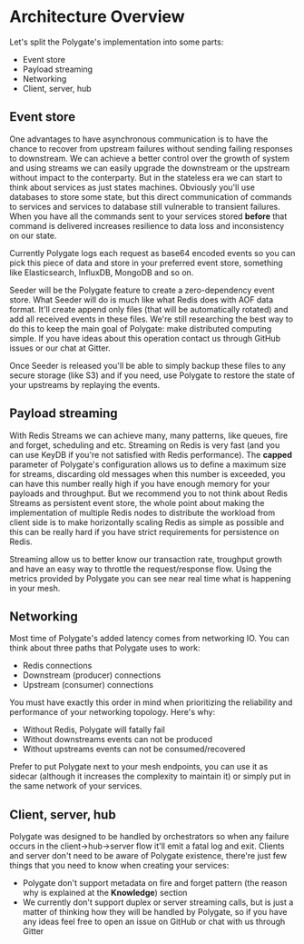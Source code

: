 # Architecture Overview

Let's split the Polygate's implementation into some parts:

* Event store
* Payload streaming
* Networking
* Client, server, hub

## Event store

One advantages to have asynchronous communication is to have the chance to recover from upstream failures without sending failing responses to downstream. We can achieve a better control over the growth of system and using streams we can easily upgrade the downstream or the upstream without impact to the conterparty. But in the stateless era we can start to think about services as just states machines. Obviously you'll use databases to store some state, but this direct communication of commands to services and services to database still vulnerable to transient failures. When you have all the commands sent to your services stored **before** that command is delivered increases resilience to data loss and inconsistency on our state.

Currently Polygate logs each request as base64 encoded events so you can pick this piece of data and store in your preferred event store, something like Elasticsearch, InfluxDB, MongoDB and so on.

Seeder will be the Polygate feature to create a zero-dependency event store. What Seeder will do is much like what Redis does with AOF data format. It'll create append only files (that will be automatically rotated) and add all received events in these files. We're still researching the best way to do this to keep the main goal of Polygate: make distributed computing simple. If you have ideas about this operation contact us through GitHub issues or our chat at Gitter.

Once Seeder is released you'll be able to simply backup these files to any secure storage (like S3) and if you need, use Polygate to restore the state of your upstreams by replaying the events.

## Payload streaming

With Redis Streams we can achieve many, many patterns, like queues, fire and forget, scheduling and etc. Streaming on Redis is very fast (and you can use KeyDB if you're not satisfied with Redis performance). The **capped** parameter of Polygate's configuration allows us to define a maximum size for streams, discarding old messages when this number is exceeded, you can have this number really high if you have enough memory for your payloads and throughput. But we recommend you to not think about Redis Streams as persistent event store, the whole point about making the implementation of multiple Redis nodes to distribute the workload from client side is to make horizontally scaling Redis as simple as possible and this can be really hard if you have strict requirements for persistence on Redis.

Streaming allow us to better know our transaction rate, troughput growth and have an easy way to throttle the request/response flow. Using the metrics provided by Polygate you can see near real time what is happening in your mesh.

## Networking

Most time of Polygate's added latency comes from networking IO. You can think about three paths that Polygate uses to work:

* Redis connections
* Downstream (producer) connections
* Upstream (consumer) connections

You must have exactly this order in mind when prioritizing the reliability and performance of your networking topology. Here's why:

* Without Redis, Polygate will fatally fail
* Without downstreams events can not be produced
* Without upstreams events can not be consumed/recovered

Prefer to put Polygate next to your mesh endpoints, you can use it as sidecar (although it increases the complexity to maintain it) or simply put in the same network of your services.

## Client, server, hub

Polygate was designed to be handled by orchestrators so when any failure occurs in the client->hub->server flow it'll emit a fatal log and exit. Clients and server don't need to be aware of Polygate existence, there're just few things that you need to know when creating your services:

* Polygate don't support metadata on fire and forget pattern (the reason why is explained at the **Knowledge**) section
* We currently don't support duplex or server streaming calls, but is just a matter of thinking how they will be handled by Polygate, so if you have any ideas feel free to open an issue on GitHub or chat with us through Gitter